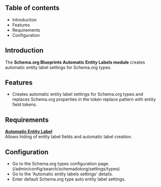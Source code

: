Table of contents
-----------------

* Introduction
* Features
* Requirements
* Configuration


Introduction
------------

The **Schema.org Blueprints Automatic Entity Labels module** creates automatic 
entity label settings for Schema.org types.


Features
--------

- Creates automatic entity label settings for Schema.org types and replaces
  Schema.org properties in the token replace pattern with entity field tokens.


Requirements
------------

**[Automatic Entity Label](https://www.drupal.org/project/auto_entitylabel)**      
Allows hiding of entity label fields and automatic label creation.


Configuration
-------------

- Go to the Schema.org types configuration page.  
  (/admin/config/search/schemadotorg/settings/types)
- Go to the 'Automatic entity labels settings' details.
- Enter default Schema.org type auto entity label settings.
